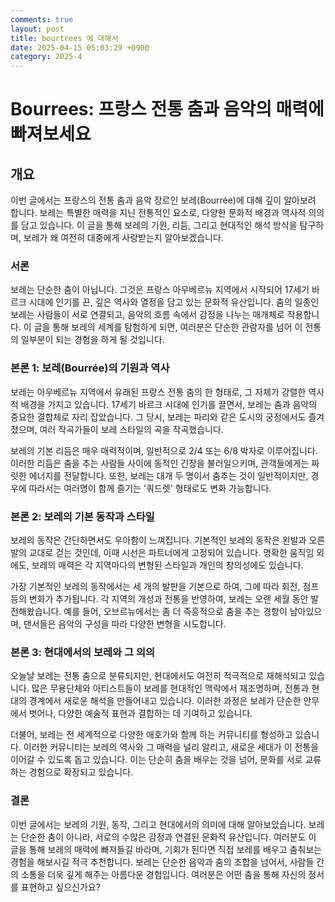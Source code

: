 ```yaml
---
comments: true
layout: post
title: bourtrees 에 대해서
date: 2025-04-15 05:03:29 +0900
category: 2025-4
---
```


# Bourrees: 프랑스 전통 춤과 음악의 매력에 빠져보세요

## 개요
이번 글에서는 프랑스의 전통 춤과 음악 장르인 보레(Bourrée)에 대해 깊이 알아보려 합니다. 보레는 특별한 매력을 지닌 전통적인 요소로, 다양한 문화적 배경과 역사적 의의를 담고 있습니다. 이 글을 통해 보레의 기원, 리듬, 그리고 현대적인 해석 방식을 탐구하며, 보레가 왜 여전히 대중에게 사랑받는지 알아보겠습니다.

### 서론
보레는 단순한 춤이 아닙니다. 그것은 프랑스 아우베르뉴 지역에서 시작되어 17세기 바르크 시대에 인기를 끈, 깊은 역사와 열정을 담고 있는 문화적 유산입니다. 춤의 일종인 보레는 사람들이 서로 연결되고, 음악의 흐름 속에서 감정을 나누는 매개체로 작용합니다. 이 글을 통해 보레의 세계를 탐험하게 되면, 여러분은 단순한 관람자를 넘어 이 전통의 일부분이 되는 경험을 하게 될 것입니다.

### 본론 1: 보레(Bourrée)의 기원과 역사
보레는 아우베르뉴 지역에서 유래된 프랑스 전통 춤의 한 형태로, 그 자체가 강렬한 역사적 배경을 가지고 있습니다. 17세기 바르크 시대에 인기를 끌면서, 보레는 춤과 음악의 중요한 결합체로 자리 잡았습니다. 그 당시, 보레는 파리와 같은 도시의 궁정에서도 즐겨졌으며, 여러 작곡가들이 보레 스타일의 곡을 작곡했습니다.

보레의 기본 리듬은 매우 매력적이며, 일반적으로 2/4 또는 6/8 박자로 이루어집니다. 이러한 리듬은 춤을 추는 사람들 사이에 동적인 긴장을 불러일으키며, 관객들에게는 짜릿한 에너지를 전달합니다. 또한, 보레는 대개 두 명이서 춤추는 것이 일반적이지만, 경우에 따라서는 여러명이 함께 즐기는 '쿼드렛' 형태로도 변화 가능합니다.

### 본론 2: 보레의 기본 동작과 스타일
보레의 동작은 간단하면서도 우아함이 느껴집니다. 기본적인 보레의 동작은 왼발과 오른발의 교대로 걷는 것인데, 이때 시선은 파트너에게 고정되어 있습니다. 명확한 움직임 외에도, 보레의 매력은 각 지역마다의 변형된 스타일과 개인의 창의성에도 있습니다.

가장 기본적인 보레의 동작에서는 세 개의 발판을 기본으로 하여, 그에 따라 회전, 점프 등의 변화가 추가됩니다. 각 지역의 개성과 전통을 반영하여, 보레는 오랜 세월 동안 발전해왔습니다. 예를 들어, 오브르뉴에서는 좀 더 즉흥적으로 춤을 추는 경향이 남아있으며, 댄서들은 음악의 구성을 따라 다양한 변형을 시도합니다.

### 본론 3: 현대에서의 보레와 그 의의
오늘날 보레는 전통 춤으로 분류되지만, 현대에서도 여전히 적극적으로 재해석되고 있습니다. 많은 무용단체와 아티스트들이 보레를 현대적인 맥락에서 재조명하며, 전통과 현대의 경계에서 새로운 해석을 만들어내고 있습니다. 이러한 과정은 보레가 단순한 안무에서 벗어나, 다양한 예술적 표현과 결합하는 데 기여하고 있습니다.

더불어, 보레는 전 세계적으로 다양한 애호가와 함께 하는 커뮤니티를 형성하고 있습니다. 이러한 커뮤니티는 보레의 역사와 그 매력을 널리 알리고, 새로운 세대가 이 전통을 이어갈 수 있도록 돕고 있습니다. 이는 단순히 춤을 배우는 것을 넘어, 문화를 서로 교류하는 경험으로 확장되고 있습니다.

### 결론
이번 글에서는 보레의 기원, 동작, 그리고 현대에서의 의미에 대해 알아보았습니다. 보레는 단순한 춤이 아니라, 서로의 수많은 감정과 연결된 문화적 유산입니다. 여러분도 이 글을 통해 보레의 매력에 빠져들길 바라며, 기회가 된다면 직접 보레를 배우고 춤춰보는 경험을 해보시길 적극 추천합니다. 보레는 단순한 음악과 춤의 조합을 넘어서, 사람들 간의 소통을 더욱 깊게 해주는 아름다운 경험입니다. 여러분은 어떤 춤을 통해 자신의 정서를 표현하고 싶으신가요?